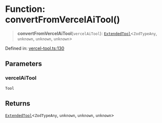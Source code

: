 # Function: convertFromVercelAiTool()

> **convertFromVercelAiTool**(`vercelAiTool`): [`ExtendedTool`](../type-aliases/ExtendedTool.md)\<`ZodTypeAny`, `unknown`, `unknown`, `unknown`\>

Defined in: [vercel-tool.ts:130](https://github.com/GeoDaCenter/openassistant/blob/0a6a7e7306d75a25dc968b3117f04cb7bd613bec/packages/utils/src/vercel-tool.ts#L130)

## Parameters

### vercelAiTool

`Tool`

## Returns

[`ExtendedTool`](../type-aliases/ExtendedTool.md)\<`ZodTypeAny`, `unknown`, `unknown`, `unknown`\>
